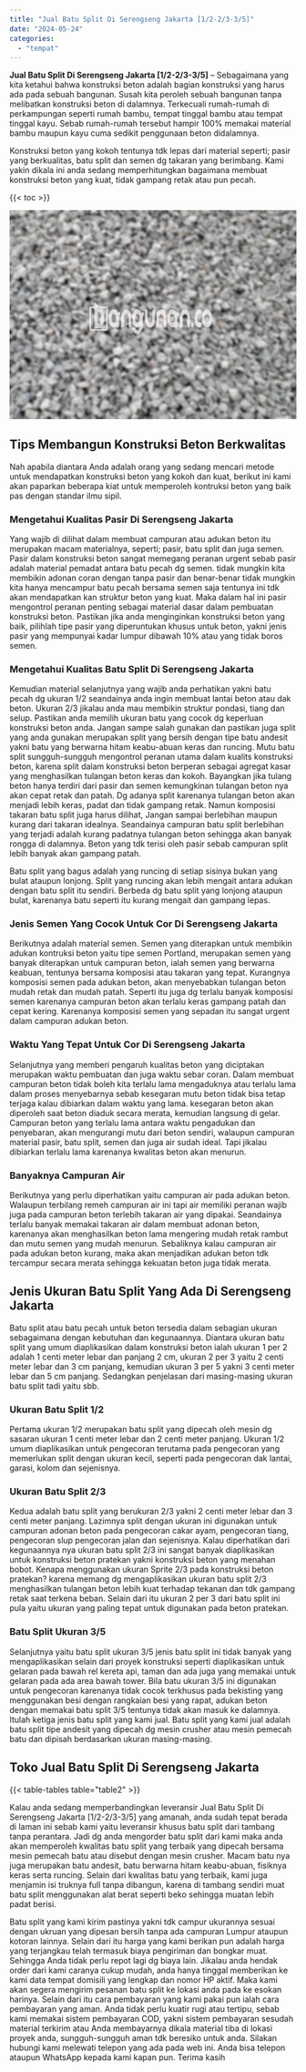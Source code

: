 ```yaml
---
title: "Jual Batu Split Di Serengseng Jakarta [1/2-2/3-3/5]"
date: "2024-05-24"
categories: 
  - "tempat"
---
```


**Jual Batu Split Di Serengseng Jakarta \[1/2-2/3-3/5\]** – Sebagaimana yang kita ketahui bahwa konstruksi beton adalah bagian konstruksi yang harus ada pada sebuah bangunan. Susah kita peroleh sebuah bangunan tanpa melibatkan konstruksi beton di dalamnya. Terkecuali rumah-rumah di perkampungan seperti rumah bambu, tempat tinggal bambu atau tempat tinggal kayu. Sebab rumah-rumah tersebut hampir 100% memakai material bambu maupun kayu cuma sedikit penggunaan beton didalamnya.

Konstruksi beton yang kokoh tentunya tdk lepas dari material seperti; pasir yang berkualitas, batu split dan semen dg takaran yang berimbang. Kami yakin dikala ini anda sedang memperhitungkan bagaimana membuat konstruksi beton yang kuat, tidak gampang retak atau pun pecah.

{{< toc >}}

![Jual Batu Split Di Serengseng Jakarta [1/2-2/3-3/5]](/images/jual-batu-split-37.png)

## Tips Membangun Konstruksi Beton Berkwalitas

Nah apabila diantara Anda adalah orang yang sedang mencari metode untuk mendapatkan konstruksi beton yang kokoh dan kuat, berikut ini kami akan paparkan beberapa kiat untuk memperoleh kontruksi beton yang baik pas dengan standar ilmu sipil.

### Mengetahui Kualitas Pasir Di Serengseng Jakarta

Yang wajib di dilihat dalam membuat campuran atau adukan beton itu merupakan macam materialnya, seperti; pasir, batu split dan juga semen. Pasir dalam konstruksi beton sangat memegang peranan urgent sebab pasir adalah material pemadat antara batu pecah dg semen. tidak mungkin kita membikin adonan coran dengan tanpa pasir dan benar-benar tidak mungkin kita hanya mencampur batu pecah bersama semen saja tentunya ini tdk akan mendapatkan kan struktur beton yang kuat. Maka dalam hal ini pasir mengontrol peranan penting sebagai material dasar dalam pembuatan konstruksi beton. Pastikan jika anda menginginkan konstruksi beton yang baik, pilihlah tipe pasir yang diperuntukan khusus untuk beton, yakni jenis pasir yang mempunyai kadar lumpur dibawah 10% atau yang tidak boros semen.

### Mengetahui Kualitas Batu Split Di Serengseng Jakarta

Kemudian material selanjutnya yang wajib anda perhatikan yakni batu pecah dg ukuran 1/2 seandainya anda ingin membuat lantai beton atau dak beton. Ukuran 2/3 jikalau anda mau membikin struktur pondasi, tiang dan selup. Pastikan anda memilih ukuran batu yang cocok dg keperluan konstruksi beton anda. Jangan sampe salah gunakan dan pastikan juga split yang anda gunakan merupakan split yang bersih dengan tipe batu andesit yakni batu yang berwarna hitam keabu-abuan keras dan runcing. Mutu batu split sungguh-sungguh mengontrol peranan utama dalam kualits konstruksi beton, karena split dalam konstruksi beton berperan sebagai agregat kasar yang menghasilkan tulangan beton keras dan kokoh. Bayangkan jika tulang beton hanya terdiri dari pasir dan semen kemungkinan tulangan beton nya akan cepat retak dan patah. Dg adanya split karenanya tulangan beton akan menjadi lebih keras, padat dan tidak gampang retak. Namun komposisi takaran batu split juga harus dilihat, Jangan sampai berlebihan maupun kurang dari takaran idealnya. Seandainya campuran batu split berlebihan yang terjadi adalah kurang padatnya tulangan beton sehingga akan banyak rongga di dalamnya. Beton yang tdk terisi oleh pasir sebab campuran split lebih banyak akan gampang patah.

Batu split yang bagus adalah yang runcing di setiap sisinya bukan yang bulat ataupun lonjong. Split yang runcing akan lebih mengait antara adukan dengan batu split itu sendiri. Berbeda dg batu split yang lonjong ataupun bulat, karenanya batu seperti itu kurang mengait dan gampang lepas.

### Jenis Semen Yang Cocok Untuk Cor Di Serengseng Jakarta

Berikutnya adalah material semen. Semen yang diterapkan untuk membikin adukan kontruksi beton yaitu tipe semen Portland, merupakan semen yang banyak diterapkan untuk campuran beton, ialah semen yang berwarna keabuan, tentunya bersama komposisi atau takaran yang tepat. Kurangnya komposisi semen pada adukan beton, akan menyebabkan tulangan beton mudah retak dan mudah patah. Seperti itu juga dg terlalu banyak komposisi semen karenanya campuran beton akan terlalu keras gampang patah dan cepat kering. Karenanya komposisi semen yang sepadan itu sangat urgent dalam campuran adukan beton.

### Waktu Yang Tepat Untuk Cor Di Serengseng Jakarta

Selanjutnya yang memberi pengaruh kualitas beton yang diciptakan merupakan waktu pembuatan dan juga waktu sebar coran. Dalam membuat campuran beton tidak boleh kita terlalu lama mengaduknya atau terlalu lama dalam proses menyebarnya sebab kesegaran mutu beton tidak bisa tetap terjaga kalau dibiarkan dalam waktu yang lama. kesegaran beton akan diperoleh saat beton diaduk secara merata, kemudian langsung di gelar. Campuran beton yang terlalu lama antara waktu pengadukan dan penyebaran, akan mengurangi mutu dari beton sendiri, walaupun campuran material pasir, batu split, semen dan juga air sudah ideal. Tapi jikalau dibiarkan terlalu lama karenanya kwalitas beton akan menurun.

### Banyaknya Campuran Air

Berikutnya yang perlu diperhatikan yaitu campuran air pada adukan beton. Walaupun terbilang remeh campuran air ini tapi air memiliki peranan wajib juga pada campuran beton terlebih takaran air yang dipakai. Seandainya terlalu banyak memakai takaran air dalam membuat adonan beton, karenanya akan menghasilkan beton lama mengering mudah retak rambut dan mutu semen yang mudah menurun. Sebaliknya kalau campuran air pada adukan beton kurang, maka akan menjadikan adukan beton tdk tercampur secara merata sehingga kekuatan beton juga tidak merata.

## Jenis Ukuran Batu Split Yang Ada Di Serengseng Jakarta

Batu split atau batu pecah untuk beton tersedia dalam sebagian ukuran sebagaimana dengan kebutuhan dan kegunaannya. Diantara ukuran batu split yang umum diaplikasikan dalam konstruksi beton ialah ukuran 1 per 2 adalah 1 centi meter lebar dan panjang 2 cm, ukuran 2 per 3 yaitu 2 centi meter lebar dan 3 cm panjang, kemudian ukuran 3 per 5 yakni 3 centi meter lebar dan 5 cm panjang. Sedangkan penjelasan dari masing-masing ukuran batu split tadi yaitu sbb.

### Ukuran Batu Split 1/2

Pertama ukuran 1/2 merupakan batu split yang dipecah oleh mesin dg sasaran ukuran 1 centi meter lebar dan 2 centi meter panjang. Ukuran 1/2 umum diaplikasikan untuk pengecoran terutama pada pengecoran yang memerlukan split dengan ukuran kecil, seperti pada pengecoran dak lantai, garasi, kolom dan sejenisnya.

### Ukuran Batu Split 2/3

Kedua adalah batu split yang berukuran 2/3 yakni 2 centi meter lebar dan 3 centi meter panjang. Lazimnya split dengan ukuran ini digunakan untuk campuran adonan beton pada pengecoran cakar ayam, pengecoran tiang, pengecoran slup pengecoran jalan dan sejenisnya. Kalau diperhatikan dari kegunaannya nya ukuran batu split 2/3 ini sangat banyak diaplikasikan untuk konstruksi beton pratekan yakni konstruksi beton yang menahan bobot. Kenapa menggunakan ukuran Sprite 2/3 pada konstruksi beton pratekan? karena memang dg mengaplikasikan ukuran batu split 2/3 menghasilkan tulangan beton lebih kuat terhadap tekanan dan tdk gampang retak saat terkena beban. Selain dari itu ukuran 2 per 3 dari batu split ini pula yaitu ukuran yang paling tepat untuk digunakan pada beton pratekan.

### Batu Split Ukuran 3/5

Selanjutnya yaitu batu split ukuran 3/5 jenis batu split ini tidak banyak yang mengaplikasikan selain dari proyek konstruksi seperti diaplikasikan untuk gelaran pada bawah rel kereta api, taman dan ada juga yang memakai untuk gelaran pada ada area bawah tower. Bila batu ukuran 3/5 ini digunakan untuk pengecoran karenanya tidak cocok terkhusus pada bekisting yang menggunakan besi dengan rangkaian besi yang rapat, adukan beton dengan memakai batu split 3/5 tentunya tidak akan masuk ke dalamnya. Itulah ketiga jenis batu split yang kami jual. Batu split yang kami jual adalah batu split tipe andesit yang dipecah dg mesin crusher atau mesin pemecah batu dan dipisah berdasarkan ukuran masing-masing.

## Toko Jual Batu Split Di Serengseng Jakarta

{{< table-tables table="table2" >}}

Kalau anda sedang memperbandingkan leveransir Jual Batu Split Di Serengseng Jakarta \[1/2-2/3-3/5\] yang amanah, anda sudah tepat berada di laman ini sebab kami yaitu leveransir khusus batu split dari tambang tanpa perantara. Jadi dg anda mengorder batu split dari kami maka anda akan memperoleh kwalitas batu split yang terbaik yang dipecah bersama mesin pemecah batu atau disebut dengan mesin crusher. Macam batu nya juga merupakan batu andesit, batu berwarna hitam keabu-abuan, fisiknya keras serta runcing. Selain dari kwalitas batu yang terbaik, kami juga menjamin isi truknya full tanpa dibangun, karena di tambang sendiri muat batu split menggunakan alat berat seperti beko sehingga muatan lebih padat berisi.

Batu split yang kami kirim pastinya yakni tdk campur ukurannya sesuai dengan ukruan yang dipesan bersih tanpa ada campuran Lumpur ataupun kotoran lainnya. Selain dari itu harga yang kami berikan pun adalah harga yang terjangkau telah termasuk biaya pengiriman dan bongkar muat. Sehingga Anda tidak perlu repot lagi dg biaya lain. Jikalau anda hendak order dari kami caranya cukup mudah, anda hanya tinggal memberikan ke kami data tempat domisili yang lengkap dan nomor HP aktif. Maka kami akan segera mengirim pesanan batu split ke lokasi anda pada ke esokan harinya. Selain dari itu cara pembayaran yang kami pakai pun ialah cara pembayaran yang aman. Anda tidak perlu kuatir rugi atau tertipu, sebab kami memakai sistem pembayaran COD, yakni sistem pembayaran sesudah material terkirim atau Anda membayarnya dikala material tiba di lokasi proyek anda, sungguh-sungguh aman tdk beresiko untuk anda. Silakan hubungi kami melewati telepon yang ada pada web ini. Anda bisa telepon ataupun WhatsApp kepada kami kapan pun. Terima kasih
